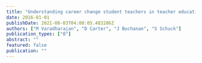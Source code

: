 ```yaml
---
title: "Understanding career change student teachers in teacher education programs"
date: 2016-01-01
publishDate: 2021-08-03T04:08:05.483286Z
authors: ["M Varadharajan", "D Carter", "J Buchanan", "S Schuck"]
publication_types: ["0"]
abstract: ""
featured: false
publication: ""
---
```


